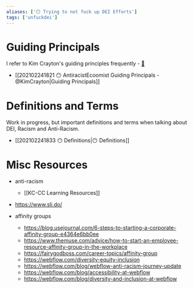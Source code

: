 ```yaml
---
aliases: ['😶 Trying to not fuck up DEI Efforts']
tags: ['unfuckdei']
---
```


# Guiding Principals

I refer to Kim Crayton's guiding principles frequently - [🔗](https://hashtagcauseascene.com/guiding-principles/)

- [[202102241821 😶 AntiracistEcoomist Guiding Principals - @KimCrayton|Guiding Principals]]


# Definitions and Terms

Work in progress, but important definitions and terms when talking about DEI, Racism and Anti-Racism.

- [[202102241833 😶 Definitions|😶 Definitions]]



# Misc Resources
- anti-racism
	- [[KC-CC Learning Resources]]

- https://www.sli.do/
- affinity groups
	- https://blog.usejournal.com/6-steps-to-starting-a-corporate-affinity-group-e4364e6bb0ee
	- https://www.themuse.com/advice/how-to-start-an-employee-resource-affinity-group-in-the-workplace
	- https://fairygodboss.com/career-topics/affinity-group
	- https://webflow.com/diversity-equity-inclusion
	- https://webflow.com/blog/webflow-anti-racism-journey-update
	- https://webflow.com/blog/accessibility-at-webflow
	- https://webflow.com/blog/diversity-and-inclusion-at-webflow